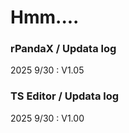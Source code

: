 # Hmm....

### rPandaX / Updata log
2025 9/30 : V1.05

### TS Editor / Updata log
2025 9/30 : V1.00
